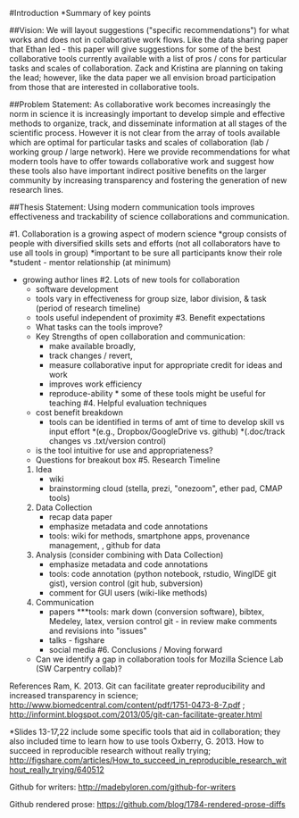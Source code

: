 #Introduction
*Summary of key points

##Vision:
We will layout suggestions ("specific recommendations") for what works and does not in collaborative work flows. 
Like the data sharing paper that Ethan led - this paper will give suggestions for some of the best collaborative tools currently available with a list of pros / cons for particular tasks and scales of collaboration. 
Zack and Kristina are planning on taking the lead; however, like the data paper we all envision broad participation from those that are interested in collaborative tools. 

##Problem Statement:
As collaborative work becomes increasingly the norm in science it is increasingly important to develop simple and effective methods to organize, track, and disseminate information at all stages of the scientific process. 
However it is not clear from the array of tools available which are optimal for particular tasks and scales of collaboration (lab / working group / large network). 
Here we provide recommendations for what modern tools have to offer towards collaborative work and suggest how these tools also have important indirect positive benefits on the larger community by increasing transparency and fostering the generation of new research lines.

##Thesis Statement:
Using modern communication tools improves effectiveness and trackability of science collaborations and communication.

#1. Collaboration is a growing aspect of modern science
*group consists of people with diversified skills sets and efforts (not all collaborators have to use all tools in group)
*important to be sure all participants know their role
*student - mentor relationship (at minimum)
* growing author lines
#2. Lots of new tools for collaboration
     * software development
     * tools vary in effectiveness for group size, labor division, &  task (period of research timeline)
     * tools useful independent of proximity 
#3. Benefit expectations
     * What tasks can the tools improve?
     * Key Strengths of open collaboration and communication: 
          * make available broadly, 
          * track changes / revert,
          * measure collaborative input for appropriate credit for ideas and work
          * improves work efficiency
          * reproduce-ability
      * some of these tools might be useful for teaching 
#4. Helpful evaluation techniques
     * cost benefit breakdown 
          * tools can be identified in terms of amt of time to develop skill vs input effort 
          *(e.g., Dropbox/GoogleDrive vs. github)
          *(.doc/track changes vs .txt/version control)
     * is the tool intuitive for use and appropriateness?
     * Questions for breakout box 
#5. Research Timeline
     1. Idea
          * wiki
          * brainstorming cloud (stella, prezi, "onezoom",  ether pad, CMAP tools)
     2. Data Collection
          * recap data paper
          * emphasize metadata and code annotations
          * tools: wiki for methods, smartphone apps, provenance management, , github for data 
     3. Analysis (consider combining with Data Collection)
          * emphasize metadata and code annotations
          * tools: code annotation (python notebook, rstudio, WingIDE git gist), version control (git hub, subversion)
          * comment for GUI users (wiki-like methods)
     4. Communication
          * papers
          ***tools: mark down (conversion software), bibtex, Medeley, latex, version control
               git - in review make comments and revisions into "issues"
          * talks - figshare
          * social media
#6. Conclusions / Moving forward
     * Can we identify a gap in collaboration tools for Mozilla Science Lab (SW Carpentry collab)?

References
Ram, K. 2013. Git can facilitate greater reproducibility and increased transparency in science; http://www.biomedcentral.com/content/pdf/1751-0473-8-7.pdf ; http://informint.blogspot.com/2013/05/git-can-facilitate-greater.html

*Slides 13-17,22 include some specific tools that aid in collaboration; they also included time to learn how to use tools
Oxberry, G. 2013. How to succeed in reproducible research without really trying; http://figshare.com/articles/How_to_succeed_in_reproducible_research_without_really_trying/640512 

Github for writers: http://madebyloren.com/github-for-writers

Github rendered prose: https://github.com/blog/1784-rendered-prose-diffs
